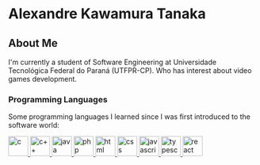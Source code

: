 # Alexandre Kawamura Tanaka

## About Me
I'm currently a student of Software Engineering at Universidade Tecnológica Federal do Paraná (UTFPR-CP). Who has interest about video games development.

### Programming Languages

Some programming languages I learned since I was first introduced to the software world:
  
<p align="left">
  <a href="https://en.cppreference.com/w/" target="_blank">
    <img
      src="https://devicon.dev/devicon.git/icons/c/c-plain.svg"
      alt="c"
      width="40"
      height="40"
    />
  </a>
  <a href="https://en.cppreference.com/w/" target="_blank">
    <img
      src="https://devicon.dev/devicon.git/icons/cplusplus/cplusplus-plain.svg"
      alt="c++"
      width="40"
      height="40"
    />
  </a>
  <a href="https://www.java.com/pt-BR/" target="_blank">
    <img
      src="https://devicon.dev/devicon.git/icons/java/java-original.svg"
      alt="java"
      width="40"
      height="40"
    />
  </a>
  <a href="https://www.php.net/" target="_blank">
    <img
      src="https://devicon.dev/devicon.git/icons/php/php-original.svg"
      alt="php"
      width="40"
      height="40"
    />
  </a>
  <a href="https://developer.mozilla.org/pt-BR/docs/Web/HTML" target="_blank">
    <img
      src="https://devicon.dev/devicon.git/icons/html5/html5-original.svg"
      alt="html"
      width="40"
      height="40"
    />
  </a>
  <a href="https://developer.mozilla.org/pt-BR/docs/Web/CSS" target="_blank">
    <img
      src="https://devicon.dev/devicon.git/icons/css3/css3-original.svg"
      alt="css"
      width="40"
      height="40"
    />
  </a>
  <a href="https://developer.mozilla.org/pt-BR/docs/Aprender/JavaScript" target="_blank">
    <img
      src="https://devicon.dev/devicon.git/icons/javascript/javascript-original.svg"
      alt="javascript"
      width="40"
      height="40"
    />
  </a>
  <a href="https://www.typescriptlang.org/" target="_blank">
    <img
      src="https://devicon.dev/devicon.git/icons/typescript/typescript-original.svg"
      alt="typescript"
      width="40"
      height="40"
    />
  </a>
  <a href="https://reactjs.org/" target="_blank">
    <img
      src="https://devicon.dev/devicon.git/icons/react/react-original.svg"
      alt="react"
      width="40"
      height="40"
    />
  </a>
</p>
